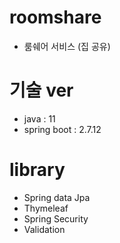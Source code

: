 # roomshare
- 룸쉐어 서비스 (집 공유) 

# 기술 ver
- java : 11
- spring boot : 2.7.12


# library 
- Spring data Jpa
- Thymeleaf
- Spring Security
- Validation
